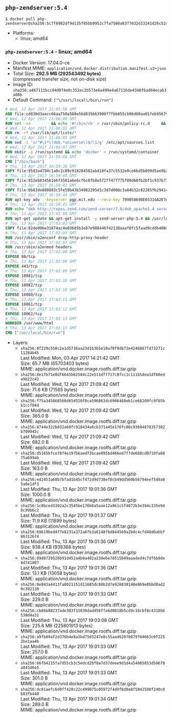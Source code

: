 ## `php-zendserver:5.4`

```console
$ docker pull php-zendserver@sha256:5c7f8982df9d135f85bb9952c7fa7508a8377032d33241d26c52cfbf0328991a
```

-	Platforms:
	-	linux; amd64

### `php-zendserver:5.4` - linux; amd64

-	Docker Version: 17.04.0-ce
-	Manifest MIME: `application/vnd.docker.distribution.manifest.v2+json`
-	Total Size: **292.5 MB (292543492 bytes)**  
	(compressed transfer size, not on-disk size)
-	Image ID: `sha256:a467111bcc04d074e0c352ec2b573e6a499e4a67116de4348f6ad84ecab3a80b`
-	Default Command: `["\/usr\/local\/bin\/run"]`

```dockerfile
# Wed, 12 Apr 2017 21:05:58 GMT
ADD file:cd830d3aacc66aa750a588e56d835663908f7fbb855cb96d00aa01feb9567948 in / 
# Wed, 12 Apr 2017 21:06:00 GMT
RUN set -xe 		&& echo '#!/bin/sh' > /usr/sbin/policy-rc.d 	&& echo 'exit 101' >> /usr/sbin/policy-rc.d 	&& chmod +x /usr/sbin/policy-rc.d 		&& dpkg-divert --local --rename --add /sbin/initctl 	&& cp -a /usr/sbin/policy-rc.d /sbin/initctl 	&& sed -i 's/^exit.*/exit 0/' /sbin/initctl 		&& echo 'force-unsafe-io' > /etc/dpkg/dpkg.cfg.d/docker-apt-speedup 		&& echo 'DPkg::Post-Invoke { "rm -f /var/cache/apt/archives/*.deb /var/cache/apt/archives/partial/*.deb /var/cache/apt/*.bin || true"; };' > /etc/apt/apt.conf.d/docker-clean 	&& echo 'APT::Update::Post-Invoke { "rm -f /var/cache/apt/archives/*.deb /var/cache/apt/archives/partial/*.deb /var/cache/apt/*.bin || true"; };' >> /etc/apt/apt.conf.d/docker-clean 	&& echo 'Dir::Cache::pkgcache ""; Dir::Cache::srcpkgcache "";' >> /etc/apt/apt.conf.d/docker-clean 		&& echo 'Acquire::Languages "none";' > /etc/apt/apt.conf.d/docker-no-languages 		&& echo 'Acquire::GzipIndexes "true"; Acquire::CompressionTypes::Order:: "gz";' > /etc/apt/apt.conf.d/docker-gzip-indexes 		&& echo 'Apt::AutoRemove::SuggestsImportant "false";' > /etc/apt/apt.conf.d/docker-autoremove-suggests
# Wed, 12 Apr 2017 21:06:02 GMT
RUN rm -rf /var/lib/apt/lists/*
# Wed, 12 Apr 2017 21:06:03 GMT
RUN sed -i 's/^#\s*\(deb.*universe\)$/\1/g' /etc/apt/sources.list
# Wed, 12 Apr 2017 21:06:07 GMT
RUN mkdir -p /run/systemd && echo 'docker' > /run/systemd/container
# Wed, 12 Apr 2017 21:06:08 GMT
CMD ["/bin/bash"]
# Thu, 13 Apr 2017 16:59:38 GMT
COPY file:95d3a4794c1a0c2c89c918284582abd10fa37c5532e0ce6bd5b899d5ae9b2916 in /usr/local/bin/run 
# Thu, 13 Apr 2017 16:59:40 GMT
COPY file:912eb834561b6f3501a6e6cf6c0fb8e572ff47f775f09d60fb2bf1c9376719c6 in /usr/local/bin/nothing 
# Thu, 13 Apr 2017 16:59:41 GMT
COPY file:0b83de880883c5fe59b43b34902295d1c3d7d008c3a84b32c82285fb29414a96 in /usr/lib/x86_64-linux-gnu/ 
# Thu, 13 Apr 2017 16:59:44 GMT
RUN apt-key adv --keyserver pgp.mit.edu --recv-key 799058698E65316A2E7A4FF42EAE1437F7D2C623
# Thu, 13 Apr 2017 16:59:45 GMT
RUN echo "deb http://repos.zend.com/zend-server/7.0/deb_apache2.4 server non-free" >> /etc/apt/sources.list.d/zend-server.list
# Thu, 13 Apr 2017 17:02:00 GMT
RUN apt-get update && apt-get install -y zend-server-php-5.4 && /usr/local/zend/bin/zendctl.sh stop
# Thu, 13 Apr 2017 17:02:02 GMT
COPY file:82de006e31874ac4e03685b3e87e988446f42138aaaf0fc5faad9cddb48040ba in /etc/apache2/conf-available 
# Thu, 13 Apr 2017 17:02:05 GMT
RUN /usr/sbin/a2enconf drop-http-proxy-header
# Thu, 13 Apr 2017 17:02:07 GMT
RUN /usr/sbin/a2enmod headers
# Thu, 13 Apr 2017 17:02:08 GMT
EXPOSE 80/tcp
# Thu, 13 Apr 2017 17:02:08 GMT
EXPOSE 443/tcp
# Thu, 13 Apr 2017 17:02:09 GMT
EXPOSE 10081/tcp
# Thu, 13 Apr 2017 17:02:10 GMT
EXPOSE 10082/tcp
# Thu, 13 Apr 2017 17:02:10 GMT
EXPOSE 10060/tcp
# Thu, 13 Apr 2017 17:02:11 GMT
EXPOSE 10061/tcp
# Thu, 13 Apr 2017 17:02:12 GMT
EXPOSE 10062/tcp
# Thu, 13 Apr 2017 17:02:13 GMT
WORKDIR /var/www/html
# Thu, 13 Apr 2017 17:02:13 GMT
CMD ["/usr/local/bin/run"]
```

-	Layers:
	-	`sha256:8f229c550c2e1d5736aa23d1b3b5e10a70f9db72e4246867fd73271c11284b45`  
		Last Modified: Mon, 03 Apr 2017 14:21:42 GMT  
		Size: 65.7 MB (65703403 bytes)  
		MIME: application/vnd.docker.image.rootfs.diff.tar.gzip
	-	`sha256:8e1fb71e8df6645b62584c22e511df7717c8fcc1c111b5dea1df60eda9b22c42`  
		Last Modified: Wed, 12 Apr 2017 21:09:42 GMT  
		Size: 71.6 KB (71565 bytes)  
		MIME: application/vnd.docker.image.rootfs.diff.tar.gzip
	-	`sha256:f75a345868568d65d520f0ca596863dc6906460eb1ce68209fc9f85bb1ccf04d`  
		Last Modified: Wed, 12 Apr 2017 21:09:42 GMT  
		Size: 365.0 B  
		MIME: application/vnd.docker.image.rootfs.diff.tar.gzip
	-	`sha256:8744e322b832a60fc910434a6cb371a45e176fc08c93604878357302b709945c`  
		Last Modified: Wed, 12 Apr 2017 21:09:42 GMT  
		Size: 682.0 B  
		MIME: application/vnd.docker.image.rootfs.diff.tar.gzip
	-	`sha256:d5165bfce78f4e197b6aedf3bcae095bd466ed7f7de688cd0710fa6875a699ab`  
		Last Modified: Wed, 12 Apr 2017 21:09:42 GMT  
		Size: 163.0 B  
		MIME: application/vnd.docker.image.rootfs.diff.tar.gzip
	-	`sha256:ed2453a68b7bfad1b45cf472d9d738ef0cb49dd560b56794eef5d8a05a6e1df3`  
		Last Modified: Thu, 13 Apr 2017 19:01:36 GMT  
		Size: 1000.0 B  
		MIME: application/vnd.docker.image.rootfs.diff.tar.gzip
	-	`sha256:1c0bced3392a2c3545be176b6a5aae12a961c5f4072b3e394c335e948c99b6c2`  
		Last Modified: Thu, 13 Apr 2017 19:01:37 GMT  
		Size: 11.9 KB (11899 bytes)  
		MIME: application/vnd.docker.image.rootfs.diff.tar.gzip
	-	`sha256:69619bed4f7e8231a372a6fb3a6148fbd844569a2bdc4cfd48d0abbf86312674`  
		Last Modified: Thu, 13 Apr 2017 19:01:36 GMT  
		Size: 938.4 KB (938368 bytes)  
		MIME: application/vnd.docker.image.rootfs.diff.tar.gzip
	-	`sha256:89d8729526b91d452a4b0a402a238ebe78515b49aaaded4c7df6b8de8d741807`  
		Last Modified: Thu, 13 Apr 2017 19:01:36 GMT  
		Size: 13.1 KB (13058 bytes)  
		MIME: application/vnd.docker.image.rootfs.diff.tar.gzip
	-	`sha256:8e843a4413fa8021151d11685dc88b2d7e928838148e869e8bbd8ad20c392138`  
		Last Modified: Thu, 13 Apr 2017 19:01:33 GMT  
		Size: 229.0 B  
		MIME: application/vnd.docker.image.rootfs.diff.tar.gzip
	-	`sha256:cb86b08237ade303f15830dadd56ffe6d0818b5cd9c16cbf8c4318b6538d4a31`  
		Last Modified: Thu, 13 Apr 2017 19:03:08 GMT  
		Size: 225.8 MB (225801913 bytes)  
		MIME: application/vnd.docker.image.rootfs.diff.tar.gzip
	-	`sha256:a9fb09af2d376b4e8a3bd75d3247e0c55aad62070879f04663c0f2252be1aa4b`  
		Last Modified: Thu, 13 Apr 2017 19:01:33 GMT  
		Size: 257.0 B  
		MIME: application/vnd.docker.image.rootfs.diff.tar.gzip
	-	`sha256:66fb4215fa7d55cb3c5edcd2bf8a7d37deee9d1d4a54085853d50678a841d6e5`  
		Last Modified: Thu, 13 Apr 2017 19:01:33 GMT  
		Size: 301.0 B  
		MIME: application/vnd.docker.image.rootfs.diff.tar.gzip
	-	`sha256:dc01aefc6d9ff428c22c499075c05972f4d9f6d0a8f5042598f240c0b83fb440`  
		Last Modified: Thu, 13 Apr 2017 19:01:34 GMT  
		Size: 289.0 B  
		MIME: application/vnd.docker.image.rootfs.diff.tar.gzip
